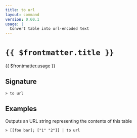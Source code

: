 ```yaml
---
title: to url
layout: command
version: 0.60.1
usage: |
  Convert table into url-encoded text
---
```


# `{{ $frontmatter.title }}`

<div style='white-space: pre-wrap;'>{{ $frontmatter.usage }}</div>

## Signature

`> to url `

## Examples

Outputs an URL string representing the contents of this table

```shell
> [[foo bar]; ["1" "2"]] | to url
```
